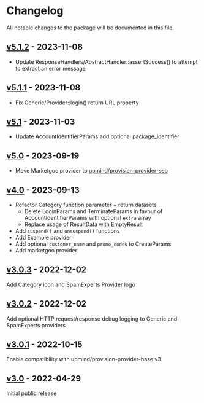 # Changelog

All notable changes to the package will be documented in this file.

## [v5.1.2](https://github.com/upmind-automation/provision-provider-auto-login/releases/tag/v5.1.2) - 2023-11-08

- Update ResponseHandlers/AbstractHandler::assertSuccess() to attempt to extract an error message

## [v5.1.1](https://github.com/upmind-automation/provision-provider-auto-login/releases/tag/v5.1.1) - 2023-11-08

- Fix Generic/Provider::login() return URL property

## [v5.1](https://github.com/upmind-automation/provision-provider-auto-login/releases/tag/v5.1) - 2023-11-03

- Update AccountIdentifierParams add optional package_identifier

## [v5.0](https://github.com/upmind-automation/provision-provider-auto-login/releases/tag/v5.0) - 2023-09-19

- Move Marketgoo provider to [upmind/provision-provider-seo](https://github.com/upmind-automation/provision-provider-seo)

## [v4.0](https://github.com/upmind-automation/provision-provider-auto-login/releases/tag/v4.0) - 2023-09-13

- Refactor Category function parameter + return datasets
  - Delete LoginParams and TerminateParams in favour of AccountIdentifierParams with optional `extra` array
  - Replace usage of ResultData with EmptyResult
- Add `suspend()` and `unsuspend()` functions
- Add Example provider
- Add optional `customer_name` and `promo_codes` to CreateParams
- Add marketgoo provider

## [v3.0.3](https://github.com/upmind-automation/provision-provider-auto-login/releases/tag/v3.0.3) - 2022-12-02

Add Category icon and SpamExperts Provider logo

## [v3.0.2](https://github.com/upmind-automation/provision-provider-auto-login/releases/tag/v3.0.2) - 2022-12-02

Add optional HTTP request/response debug logging to Generic and SpamExperts providers

## [v3.0.1](https://github.com/upmind-automation/provision-provider-auto-login/releases/tag/v3.0.1) - 2022-10-15

Enable compatibility with upmind/provision-provider-base v3

## [v3.0](https://github.com/upmind-automation/provision-provider-auto-login/releases/tag/v3.0) - 2022-04-29

Initial public release
